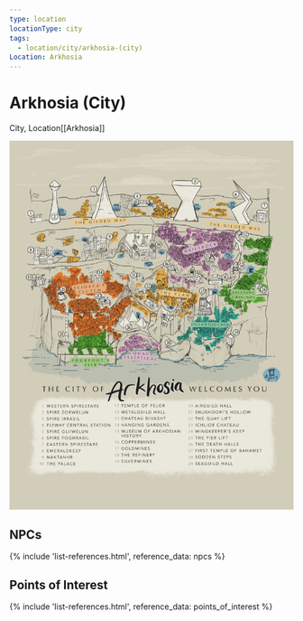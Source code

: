 ```yaml
---
type: location
locationType: city
tags:
  - location/city/arkhosia-(city)
Location: Arkhosia
---
```


# Arkhosia (City)
City, <span class="dataview inline-field"><span class="inline-field-key">Location</span><span class="inline-field-value">[[Arkhosia]]</span></span>

![](/assets/obsidian/AC%20map.jpg)

## NPCs
{% include 'list-references.html', reference_data: npcs %}

## Points of Interest
{% include 'list-references.html', reference_data: points_of_interest %}
